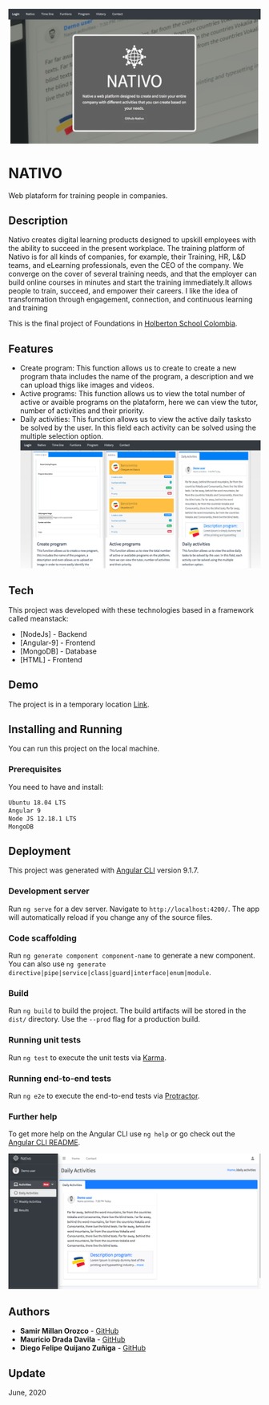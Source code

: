 ![Image](Nativopage.png)
# NATIVO
Web plataform for training people in companies.

## Description
Nativo creates digital learning products designed to upskill employees with the ability to succeed in the present workplace. The training platform of Nativo is for all kinds of companies, for example, their Training, HR, L&D teams, and eLearning professionals, even the CEO of the company. We converge on the cover of several training needs, and that the employer can build online courses in minutes and start the training immediately.It allows people to train, succeed, and empower their careers. I like the idea of transformation through engagement, connection, and continuous learning and training

This is the final project of Foundations in [Holberton School Colombia](https://www.holbertonschool.com/co).

## Features
  - Create program: This function allows us to create to create a new program thata includes the name of the program, a description and we can upload thigs like images and videos.
  - Active programs: This function allows us to view the total number of active or avaible programs on the plataform, here we can view the tutor, number of activities and their priority.
  - Daily activities: This function allows us to view the active daily tasksto be solved by the user. In this field each activity can be solved using the multiple selection option.
![Image](features.png)

## Tech
This project was developed with these technologies based in a framework called meanstack:

* [NodeJs] - Backend
* [Angular-9] - Frontend
* [MongoDB] - Database
* [HTML] - Frontend

## Demo
The project is in a temporary location [Link](http://161.35.98.240:8000).

## Installing and Running

You can run this project on the local machine.

### Prerequisites
You need to have and install:
```
Ubuntu 18.04 LTS
Angular 9
Node JS 12.18.1 LTS
MongoDB
```
## Deployment

This project was generated with [Angular CLI](https://github.com/angular/angular-cli) version 9.1.7.

### Development server

Run `ng serve` for a dev server. Navigate to `http://localhost:4200/`. The app will automatically reload if you change any of the source files.

### Code scaffolding

Run `ng generate component component-name` to generate a new component. You can also use `ng generate directive|pipe|service|class|guard|interface|enum|module`.

### Build

Run `ng build` to build the project. The build artifacts will be stored in the `dist/` directory. Use the `--prod` flag for a production build.

### Running unit tests

Run `ng test` to execute the unit tests via [Karma](https://karma-runner.github.io).

### Running end-to-end tests

Run `ng e2e` to execute the end-to-end tests via [Protractor](http://www.protractortest.org/).

### Further help

To get more help on the Angular CLI use `ng help` or go check out the [Angular CLI README](https://github.com/angular/angular-cli/blob/master/README.md).

![Image](Demo.png)

## Authors
* **Samir Millan Orozco** - [GitHub](https://github.com/Gaspela04)
* **Mauricio Drada Davila** - [GitHub](https://github.com/Mauricio-KND)
* **Diego Felipe Quijano Zuñiga** - [GitHub](https://github.com/diego0096)

## Update
June, 2020
